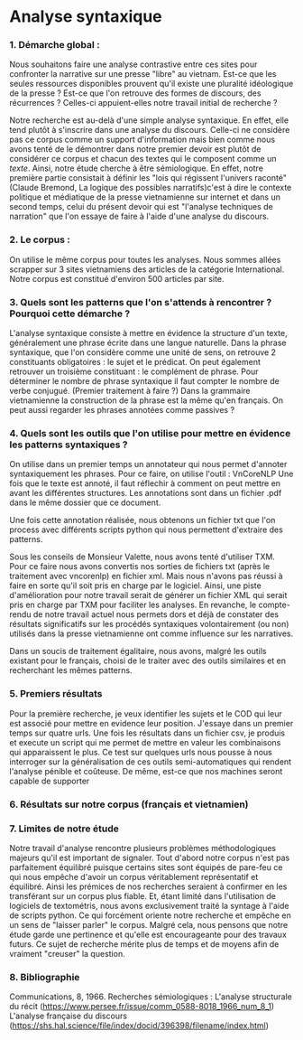 # Analyse syntaxique 

### 1. Démarche global : 

Nous souhaitons faire une analyse contrastive entre ces sites pour confronter la narrative sur une presse "libre" au vietnam. Est-ce que les seules ressources disponibles prouvent qu'il existe une pluralité idéologique de la presse ? Est-ce que l'on retrouve des formes de discours, des récurrences ? Celles-ci appuient-elles notre travail initial de recherche ? 

Notre recherche est au-delà d'une simple analyse syntaxique. En effet, elle tend plutôt à s'inscrire dans une analyse du discours. Celle-ci ne considère pas ce corpus comme un support d'information mais bien comme nous avons tenté de le démontrer dans notre premier devoir est plutôt de considérer ce corpus et chacun des textes qui le composent comme un *texte*. 
Ainsi, notre étude cherche à être sémiologique. En effet, notre première partie consistait à définir les "lois qui régissent l'univers raconté" (Claude Bremond, La logique des possibles narratifs)c'est à dire le contexte politique et médiatique de la presse vietnamienne sur internet et dans un second temps, celui du présent devoir qui est "l'analyse techniques de narration" que l'on essaye de faire à l'aide d'une analyse du discours. 


### 2. Le corpus : 

On utilise le même corpus pour toutes les analyses. Nous sommes allées scrapper sur 3 sites vietnamiens des articles de la catégorie International. Notre corpus est constitué d'environ 500 articles par site. 


### 3. Quels sont les patterns que l'on s'attends à rencontrer ? Pourquoi cette démarche ? 

L'analyse syntaxique consiste à mettre en évidence la structure d'un texte, généralement une phrase écrite dans une langue naturelle. 
Dans la phrase syntaxique, que l'on considère comme une unité de sens, on retrouve 2 constituants obligatoires : le sujet et le prédicat. On peut également retrouver un troisième constituant : le complément de phrase. 
Pour déterminer le nombre de phrase syntaxique il faut compter le nombre de verbe conjugué. (Premier traitement à faire ?) 
Dans la grammaire vietnamienne la construction de la phrase est la même qu'en français. 
On peut aussi regarder les phrases annotées comme passives ? 

### 4. Quels sont les outils que l'on utilise pour mettre en évidence les patterns syntaxiques ? 

On utilise dans un premier temps un annotateur qui nous permet d'annoter syntaxiquement les phrases. 
Pour ce faire, on utilise l'outil : VnCoreNLP 
Une fois que le texte est annoté, il faut réflechir à comment on peut mettre en avant les différentes structures. 
Les annotations sont dans un fichier .pdf dans le même dossier que ce document. 

Une fois cette annotation réalisée, nous obtenons un fichier txt que l'on process avec différents scripts python qui nous permettent d'extraire des patterns. 

Sous les conseils de Monsieur Valette, nous avons tenté d'utiliser TXM. Pour ce faire nous avons convertis nos sorties de fichiers txt (après le traitement avec vncorenlp) en fichier xml. Mais nous n'avons pas réussi à faire en sorte qu'il soit pris en charge par le logiciel. Ainsi, une piste d'amélioration pour notre travail serait de générer un fichier XML qui serait pris en charge par TXM pour faciliter les analyses.
En revanche, le compte-rendu de notre travail actuel nous permets dors et déjà de constater des résultats significatifs sur les procédés syntaxiques volontairement (ou non) utilisés dans la presse vietnamienne ont comme influence sur les narratives. 

Dans un soucis de traitement égalitaire, nous avons, malgré les outils existant pour le français, choisi de le traiter avec des outils similaires et en recherchant les mêmes patterns. 

### 5. Premiers résultats 

Pour la première recherche, je veux identifier les sujets et le COD qui leur est associé pour mettre en evidence leur position. 
J'essaye dans un premier temps sur quatre urls. Une fois les résultats dans un fichier csv, je produis et execute un script qui me permet de mettre en valeur les combinaisons qui apparaissent le plus. 
Ce test sur quelques urls nous pousse à nous interroger sur la généralisation de ces outils semi-automatiques qui rendent l'analyse pénible et coûteuse. De même, est-ce que nos machines seront capable de supporter 

### 6. Résultats sur notre corpus (français et vietnamien) 



### 7. Limites de notre étude

Notre travail d'analyse rencontre plusieurs problèmes méthodologiques majeurs qu'il est important de signaler. 
Tout d'abord notre corpus n'est pas parfaitement équilibré puisque certains sites sont équipés de pare-feu ce qui nous empêche d'avoir un corpus véritablement représentatif et équilibré. Ainsi les prémices de nos recherches seraient à confirmer en les transférant sur un corpus plus fiable. 
Et, étant limité dans l'utilisation de logiciels de textométris, nous avons exclusivement traité la syntage à l'aide de scripts python. Ce qui forcément oriente notre recherche et empêche en un sens de "laisser parler" le corpus. 
Malgré cela, nous pensons que notre étude garde une pertinence et qu'elle est encourageante pour des travaux futurs. Ce sujet de recherche mérite plus de temps et de moyens afin de vraiment "creuser" la question. 


### 8. Bibliographie 

Communications, 8, 1966. Recherches sémiologiques : L'analyse structurale du récit (https://www.persee.fr/issue/comm_0588-8018_1966_num_8_1) 
L'analyse française du discours (https://shs.hal.science/file/index/docid/396398/filename/index.html) 

